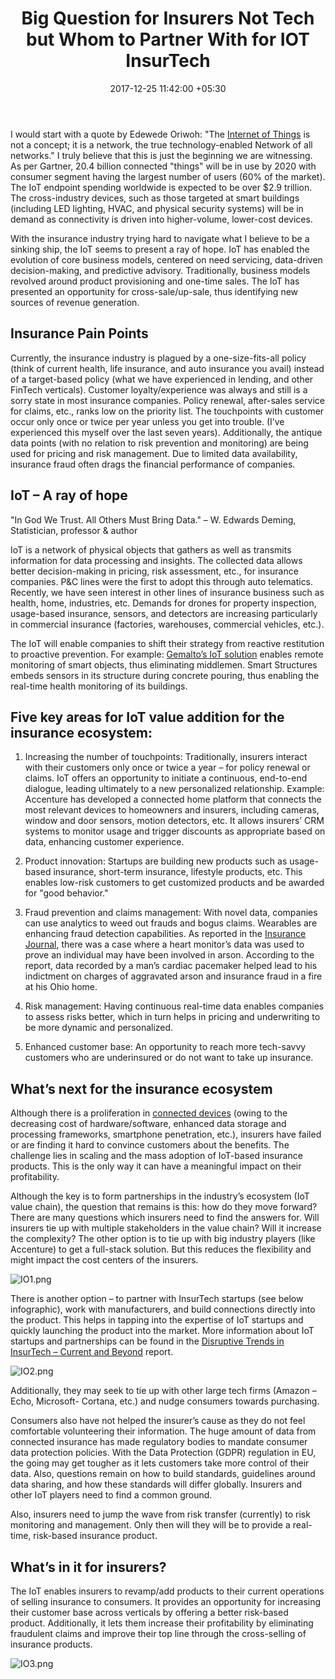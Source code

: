 ﻿---
title: Big Question for Insurers Not Tech but Whom to Partner With for IOT InsurTech
date: 2017-12-25 11:42:00 +05:30
tags:
- internet of things
- IoT
- insurance
- insurtech
- fraud prevention
- connected devices
Person: Tarun Bansal
Image: "/uploads/iStocktest2.jpg"
category:
- InsurTech
- IoT
Markets:
- US
- Europe
- Asia
- North America
Is Featured: false
---

I would start with a quote by Edewede Oriwoh: "The [Internet of Things](https://letstalkpayments.com/internet-of-things-iot-evolution/) is not a concept; it is a network, the true technology-enabled Network of all networks." I truly believe that this is just the beginning we are witnessing. As per Gartner, 20.4 billion connected "things" will be in use by 2020 with consumer segment having the largest number of users (60% of the market). The IoT endpoint spending worldwide is expected to be over $2.9 trillion. The cross-industry devices, such as those targeted at smart buildings (including LED lighting, HVAC, and physical security systems) will be in demand as connectivity is driven into higher-volume, lower-cost devices.

With the insurance industry trying hard to navigate what I believe to be a sinking ship, the IoT seems to present a ray of hope. IoT has enabled the evolution of core business models, centered on need servicing, data-driven decision-making, and predictive advisory. Traditionally, business models revolved around product provisioning and one-time sales. The IoT has presented an opportunity for cross-sale/up-sale, thus identifying new sources of revenue generation.

## Insurance Pain Points

Currently, the insurance industry is plagued by a one-size-fits-all policy (think of current health, life insurance, and auto insurance you avail) instead of a target-based policy (what we have experienced in lending, and other FinTech verticals). Customer loyalty/experience was always and still is a sorry state in most insurance companies. Policy renewal, after-sales service for claims, etc., ranks low on the priority list. The touchpoints with customer occur only once or twice per year unless you get into trouble. (I’ve experienced this myself over the last seven years). Additionally, the antique data points (with no relation to risk prevention and monitoring) are being used for pricing and risk management. Due to limited data availability, insurance fraud often drags the financial performance of companies.

## IoT – A ray of hope

"In God We Trust. All Others Must Bring Data." – W. Edwards Deming, Statistician, professor & author

IoT is a network of physical objects that gathers as well as transmits information for data processing and insights. The collected data allows better decision-making in pricing, risk assessment, etc., for insurance companies. P&C lines were the first to adopt this through auto telematics. Recently, we have seen interest in other lines of insurance business such as health, home, industries, etc. Demands for drones for property inspection, usage-based insurance, sensors, and detectors are increasing particularly in commercial insurance (factories, warehouses, commercial vehicles, etc.).

The IoT will enable companies to shift their strategy from reactive restitution to proactive prevention. For example: [Gemalto’s IoT solution](https://www.gemalto.com/iot) enables remote monitoring of smart objects, thus eliminating middlemen. Smart Structures embeds sensors in its structure during concrete pouring, thus enabling the real-time health monitoring of its buildings.

## Five key areas for IoT value addition for the insurance ecosystem:

1. Increasing the number of touchpoints: Traditionally, insurers interact with their customers only once or twice a year – for policy renewal or claims. IoT offers an opportunity to initiate a continuous, end-to-end dialogue, leading ultimately to a new personalized relationship. Example: Accenture has developed a connected home platform that connects the most relevant devices to homeowners and insurers, including cameras, window and door sensors, motion detectors, etc. It allows insurers’ CRM systems to monitor usage and trigger discounts as appropriate based on data, enhancing customer experience.

2. Product innovation: Startups are building new products such as usage-based insurance, short-term insurance, lifestyle products, etc. This enables low-risk customers to get customized products and be awarded for "good behavior."

3. Fraud prevention and claims management: With novel data, companies can use analytics to weed out frauds and bogus claims. Wearables are enhancing fraud detection capabilities. As reported in the [Insurance Journal](https://www.insurancejournal.com/magazines/features/2017/02/20/441830.htm), there was a case where a heart monitor’s data was used to prove an individual may have been involved in arson. According to the report, data recorded by a man’s cardiac pacemaker helped lead to his indictment on charges of aggravated arson and insurance fraud in a fire at his Ohio home.

4. Risk management: Having continuous real-time data enables companies to assess risks better, which in turn helps in pricing and underwriting to be more dynamic and personalized.

5. Enhanced customer base: An opportunity to reach more tech-savvy customers who are underinsured or do not want to take up insurance.

## What’s next for the insurance ecosystem

Although there is a proliferation in [connected devices](https://medici.letstalkpayments.com/research-categories/fintech-foresights-vol-2) (owing to the decreasing cost of hardware/software, enhanced data storage and processing frameworks, smartphone penetration, etc.), insurers have failed or are finding it hard to convince customers about the benefits. The challenge lies in scaling and the mass adoption of IoT-based insurance products. This is the only way it can have a meaningful impact on their profitability.

Although the key is to form partnerships in the industry’s ecosystem (IoT value chain), the question that remains is this: how do they move forward? There are many questions which insurers need to find the answers for. Will insurers tie up with multiple stakeholders in the value chain? Will it increase the complexity? The other option is to tie up with big industry players (like Accenture) to get a full-stack solution. But this reduces the flexibility and might impact the cost centers of the insurers.

![IO1.png](/uploads/IO1.png)

There is another option – to partner with InsurTech startups (see below infographic), work with manufacturers, and build connections directly into the product. This helps in tapping into the expertise of IoT startups and quickly launching the product into the market. More information about IoT startups and partnerships can be found in the [Disruptive Trends in InsurTech – Current and Beyond](https://medici.letstalkpayments.com/research-categories/disruptive-trends-in-insurtech-current-and-beyond) report.

![IO2.png](/uploads/IO2.png)

Additionally, they may seek to tie up with other large tech firms (Amazon – Echo, Microsoft- Cortana, etc.) and nudge consumers towards purchasing.

Consumers also have not helped the insurer’s cause as they do not feel comfortable volunteering their information. The huge amount of data from connected insurance has made regulatory bodies to mandate consumer data protection policies. With the Data Protection (GDPR) regulation in EU, the going may get tougher as it lets customers take more control of their data. Also, questions remain on how to build standards, guidelines around data sharing, and how these standards will differ globally. Insurers and other IoT players need to find a common ground.

Also, insurers need to jump the wave from risk transfer (currently) to risk monitoring and management. Only then will they will be to provide a real-time, risk-based insurance product.

## What’s in it for insurers?

The IoT enables insurers to revamp/add products to their current operations of selling insurance to consumers. It provides an opportunity for increasing their customer base across verticals by offering a better risk-based product. Additionally, it lets them increase their profitability by eliminating fraudulent claims and improve their top line through the cross-selling of insurance products.

![IO3.png](/uploads/IO3.png)
